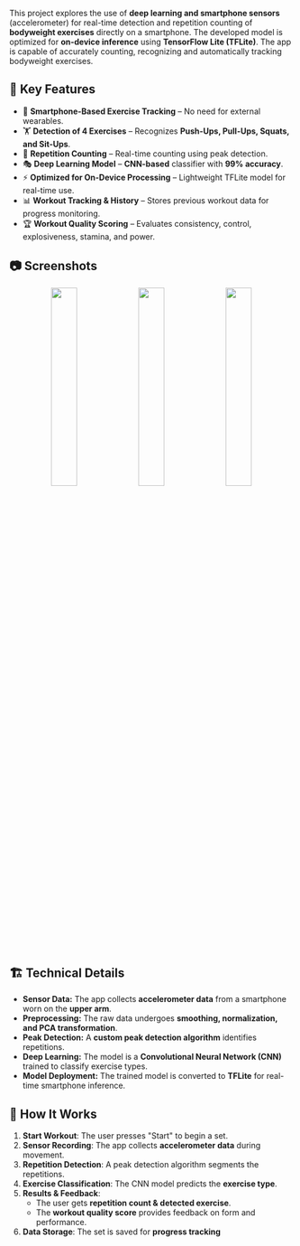This project explores the use of **deep learning and smartphone sensors** (accelerometer) for real-time detection and repetition counting of **bodyweight exercises** directly on a smartphone. The developed model is optimized for **on-device inference** using **TensorFlow Lite (TFLite)**. The app is capable of accurately counting, recognizing and automatically tracking bodyweight exercises.  

## 🎯 **Key Features**
- 📱 **Smartphone-Based Exercise Tracking** – No need for external wearables.
- 🏋️ **Detection of 4 Exercises** – Recognizes **Push-Ups, Pull-Ups, Squats, and Sit-Ups**.
- 🔄 **Repetition Counting** – Real-time counting using peak detection.
- 🎭 **Deep Learning Model** – **CNN-based** classifier with **99% accuracy**.
- ⚡ **Optimized for On-Device Processing** – Lightweight TFLite model for real-time use.
- 📊 **Workout Tracking & History** – Stores previous workout data for progress monitoring.
- 🏆 **Workout Quality Scoring** – Evaluates consistency, control, explosiveness, stamina, and power.

## 📷 **Screenshots**

<p align="center">
  <img src="https://github.com/user-attachments/assets/08074db6-5b08-4d83-98a4-c67a034fc3eb" width="30%">
  <img src="https://github.com/user-attachments/assets/89775498-5c81-42d4-bebb-d93eda834e6f" width="30%">
  <img src="https://github.com/user-attachments/assets/8e997d91-cc5b-4c55-a06d-5ac97fec704d" width="30%">
</p>


## 🏗 **Technical Details**
- **Sensor Data:** The app collects **accelerometer data** from a smartphone worn on the **upper arm**.
- **Preprocessing:** The raw data undergoes **smoothing, normalization, and PCA transformation**.
- **Peak Detection:** A **custom peak detection algorithm** identifies repetitions.
- **Deep Learning:** The model is a **Convolutional Neural Network (CNN)** trained to classify exercise types.
- **Model Deployment:** The trained model is converted to **TFLite** for real-time smartphone inference.

## 🚀 **How It Works**
1. **Start Workout**: The user presses "Start" to begin a set.
2. **Sensor Recording**: The app collects **accelerometer data** during movement.
3. **Repetition Detection**: A peak detection algorithm segments the repetitions.
4. **Exercise Classification**: The CNN model predicts the **exercise type**.
5. **Results & Feedback**:
   - The user gets **repetition count & detected exercise**.
   - The **workout quality score** provides feedback on form and performance.
6. **Data Storage**: The set is saved for **progress tracking**
